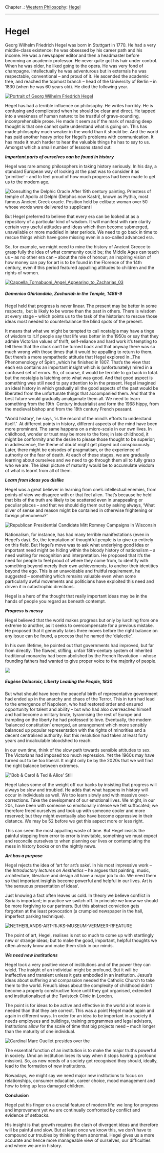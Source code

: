 Chapter .: [Western Philosophy](https://www.theschooloflife.com/thebookoflife/category/leisure/western-philosophy/): [Hegel](https://www.theschooloflife.com/thebookoflife/the-great-philosophers-hegel/)

* * *

# Hegel

Georg Wilhelm Friedrich Hegel was born in Stuttgart in 1770. He had a very middle-class existence: he was obsessed by his career path and his income. He was a newspaper editor and then a headmaster before becoming an academic professor. He never quite got his hair under control. When he was older, he liked going to the opera. He was very fond of champagne. Intellectually he was adventurous but in externals he was respectable, conventional – and proud of it. He ascended the academic tree, and reached the topmost branch – head of the University of Berlin – in 1830 (when he was 60 years old). He died the following year.

[![Portrait of Georg Wilhelm Friedrich Hegel](https://www.theschooloflife.com/thebookoflife/wp-content/uploads/2014/11/hegel1.jpg)](http://www.thebookoflife.org/wp-content/uploads/2014/11/hegel1.jpg)

Hegel has had a terrible influence on philosophy. He writes horribly. He is confusing and complicated when he should be clear and direct. He tapped into a weakness of human nature: to be trustful of grave-sounding, incomprehensible prose. He made it seem as if the mark of reading deep thought is that one cannot quite understand what is going on. This has made philosophy much weaker in the world than it should be. And the world has paid another heavy price for Hegel’s problems with communication. It has made it much harder to hear the valuable things he has to say to us. Amongst which a small number of lessons stand out:

**_Important parts of ourselves can be found in history_**

Hegel was rare among philosophers in taking history seriously. In his day, a standard European way of looking at the past was to consider it as ‘primitive’ – and to feel proud of how much progress had been made to get us to the modern age.

![Consulting the Delphic Oracle After 19th century painting. Priestess of temple of Apollo at Delphi (Delphos now Kastri), known as Pythia, most famous Ancient Greek oracle. Position held by celibate woman over 50 whose words were delivered to supplicant i](https://www.theschooloflife.com/thebookoflife/wp-content/uploads/2014/09/greece.jpg)

But Hegel preferred to believe that every era can be looked at as a repository of a particular kind of wisdom. It will manifest with rare clarity certain very useful attitudes and ideas which then become submerged, unavailable or more muddled in later periods. We need to go back in time to rescue things which have gone missing even in a so-called advanced era.

So, for example, we might need to mine the history of Ancient Greece to grasp fully the idea of what community could be; the Middle Ages can teach us – as no other era can – about the role of honour; an inspiring vision of how money can pay for art is to be found in the Florence of the 14th century, even if this period featured appalling attitudes to children and the rights of women.

[![Cappella_Tornabuoni_Angel_Appearing_to_Zacharias_03](https://www.theschooloflife.com/thebookoflife/wp-content/uploads/2014/11/Cappella_Tornabuoni_Angel_Appearing_to_Zacharias_03.jpg)](http://www.thebookoflife.org/wp-content/uploads/2014/11/Cappella_Tornabuoni_Angel_Appearing_to_Zacharias_03.jpg)

##### Domenico Ghirlandaio, Zachariah in the Temple,&nbsp;1486-9

Hegel held that progress is never linear. The present may be better in some respects, &nbsp;but is likely to be worse than the past in others. There is wisdom at every stage – which points us to the task of the historian: to rescue those ideas most needed to counterbalance the blind spots of the present.

It means that what we might be tempted to call nostalgia may have a tinge of wisdom to it.If people say that life was better in the 1950s or say that they admire Victorian values of thrift, self-reliance and hard work it’s tempting to tell them that the clock can’t be turned back and that anyway there was so much wrong with those times that it would be appalling to return to them. But there’s a more sympathetic attitude that Hegel explored in&nbsp;_The Phenomenology of Spirit&nbsp;_which he finished in 1807. That’s the view that each era contains an important insight which is (unfortunately) mired in a confused set of errors. So, of course, it would be terrible to go back in total. but the nostalgia is latching onto what was good. And that good aspect is something wee still need to pay attention to in the present. Hegel imagined an ideal history in which gradually all the good aspects of the past would be liberated from the unfortunate things that accompanied them. And that the best future would gradually amalgamate them all. We need to learn something from the 19th &nbsp;Century industrialist and form the 1968 hippy, from the medieval bishop and from the 18th century French peasant.

‘World history’, he says, ‘is the record of the mind’s efforts to understand itself.’ &nbsp;At different points in history, different aspects of the mind have been more prominent. The same happens on a micro-scale in our own lives. In childhood, wonder or trust may be more to the fore; in late childhood, it might be conformity and the desire to please those thought to be superior; in adolescence, the theme of doubt might get played out conspicuously. Later, there might be episodes of pragmatism, or the experience of authority or the fear of death. At each of these stages, we are gradually learning about ourselves and we need to go through them all to fully grasp who we are. The ideal picture of maturity would be to accumulate wisdom of what is learnt from all of them.

**_Learn from ideas you dislike_**

Hegel was a great believer in learning from one’s intellectual enemies, from points of view we disagree with or that feel alien. That’s because he held that bits of the truth are likely to be scattered even in unappealing or peculiar places – and that we should dig them out by asking always, ‘What sliver of sense and reason might be contained in otherwise frightening or foreign phenomena?’

![Republican Presidential Candidate Mitt Romney Campaigns In Wisconsin](https://www.theschooloflife.com/thebookoflife/wp-content/uploads/2014/09/glasses.jpg)

Nationalism, for instance, has had many terrible manifestations (even in Hegel’s day). So, the temptation of thoughtful people is to give up entirely on this field. But Hegel’s move was to ask what underlying good idea or important need might be hiding within the bloody history of nationalism – a need waiting for recognition and interpretation. He proposed that it’s the need for people to feel proud of where they come from, to identify with something beyond merely their own achievements, to anchor their identities beyond the ego. This is an unavoidable and fruitful requirement, he suggested – something which remains valuable even when some particularly awful movements and politicians have exploited this need and driven it in catastrophic directions.

Hegel is a hero of the thought that really important ideas may be in the hands of people you regard as beneath contempt.

**_Progress is messy_**

Hegel believed that the world makes progress but only by lurching from one extreme to another, as it seeks to overcompensate for a previous mistake. He proposed that it generally takes three moves before the right balance on any issue can be found, a process that he named the ‘dialectic’.

In his own lifetime, he pointed out that governments had improved, but far from directly. The flawed, stifling, unfair 18th-century system of inherited traditional monarchy had been abolished by the French Revolution – whose founding fathers had wanted to give proper voice to the majority of people.

![](http://uploads4.wikiart.org/images/eugene-delacroix/the-liberty-leading-the-people-1830.jpg)

##### Eugène Delacroix,&nbsp;Liberty Leading the People, 1830

But what should have been the peaceful birth of representative government had ended up in the anarchy and chaos of the Terror. This in turn had lead to the emergence of Napoleon, who had restored order and ensured opportunity for talent and ability – but who had also overreached himself and had become a military brute, tyrannising the rest of Europe and trampling on the liberty he had professed to love. Eventually, the modern ‘balanced constitution’ emerged, an arrangement which more sensibly balanced up popular representation with the rights of minorities and a decent centralised authority. But this resolution had taken at least forty years and incalculable bloodshed to reach.

In our own time, think of the slow path towards sensible attitudes to sex. The Victorians had imposed too much repression. Yet the 1960s may have turned out to be too liberal. It might only be by the 2020s that we will find the right balance between extremes.

!['Bob & Carol & Ted & Alice' Still](https://www.theschooloflife.com/thebookoflife/wp-content/uploads/2014/09/bed.jpg)

Hegel takes some of the weight off our backs by insisting that progress will always be slow and troubled. He adds that what happens in history will occur in individuals as well. We too learn slowly and with massive over-corrections. Take the development of our emotional lives. We might, in our 20s, have been with someone so emotionally intense we felt suffocated; we therefore freed ourselves and took up with someone cooler and more reserved; but they might eventually also have become oppressive in their distance. We may be 52 before we get this aspect more or less right.

This can seem the most appalling waste of time. But Hegel insists the painful stepping from error to error is inevitable, something we must expect and reconcile ourselves to when planning our lives or contemplating the mess in history books or on the nightly news.

**_Art has a purpose_**

Hegel rejects the idea of ‘art for art’s sake’. In his most impressive work – the _Introductory lectures on Aesthetics_ – he argues that&nbsp;painting, music, architecture, literature and design all have a major job to do. We need them so that important insights become powerful and helpful in our lives. Art is ‘the sensuous presentation of ideas’.

Just knowing a fact often leaves us cold. In theory we believe conflict in Syria is important; in practice we switch off. In principle we know we should be more forgiving to our partners. But this abstract conviction gets forgotten at the least provocation (a crumpled newspaper in the hall, imperfect parking technique).

![NETHERLANDS-ART-RIJKS-MUSEUM-VERMEER-RFEATURE](https://www.theschooloflife.com/thebookoflife/wp-content/uploads/2014/09/painting.jpg)

The point of art, Hegel, realises is not so much to come up with startlingly new or strange ideas; but to make the good, important, helpful thoughts we often already know and make them stick in our minds.

**_We need new institutions_**

Hegel took a very positive view of institutions and of the power they can wield. The insight of an individual might be profound. But it will be ineffective and transient unless it gets embodied in an institution. Jesus’s ideas about suffering and compassion needed the Catholic Church to take them to the world. Freud’s ideas about the complexity of childhood didn’t become a properly constructive force until they got organised, extended and institutionalised at the Tavistock Clinic in London.

The point is for ideas to be active and effective in the world a lot more is needed than that they are correct. This was a point Hegel made again and again in different ways. In order for an idea to be important in a society it needs employees and buildings, training programmes and legal advisors, Institutions allow for the scale of time that big projects need – much longer than the maturity of one individual.

![Cardinal Marc Ouellet presides over the](https://www.theschooloflife.com/thebookoflife/wp-content/uploads/2014/09/138490462.jpg)

The essential function of an institution is to make the major truths powerful in society. (And an institution loses its way when it stops having a profound mission). So, as new needs of a society get recognised they should, ideally, lead to the formation of new institutions.

Nowadays, we might say we need major new institutions to focus on relationships, consumer education, career choice, mood management and how to bring up less damaged children.

**Conclusion**

Hegel put his finger on a crucial feature of modern life: we long for progress and improvement yet we are continually confronted by conflict and evidence of setbacks.

His insight is that growth requires the clash of divergent ideas and therefore will be painful and slow. But at least once we know this, we don’t have to compound our troubles by thinking them abnormal. Hegel gives us a more accurate and hence more manageable view of ourselves, our difficulties and where we are in history.

